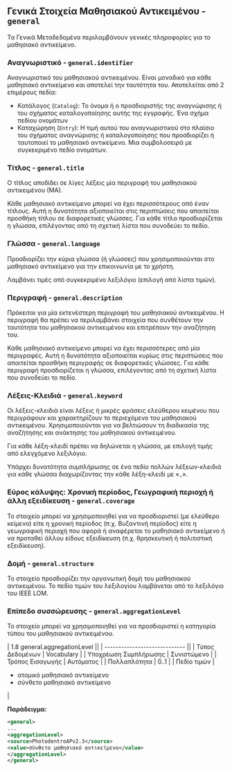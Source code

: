 ## Γενικά Στοιχεία Μαθησιακού Αντικειμένου - `general`

Τα Γενικά Μεταδεδομένα περιλαμβάνουν γενικές πληροφορίες για το μαθησιακό αντικείμενο.


### Αναγνωριστικό - `general.identifier`

Αναγνωριστικό  του μαθησιακού αντικειμένου. Είναι μοναδικό για κάθε μαθησιακό αντικείμενο και αποτελεί την ταυτότητα του. Αποτελείται από 2 επιμέρους πεδία:

* Κατάλογος (`Catalog`):  Το όνομα  ή ο προσδιοριστής της αναγνώρισης ή του σχήματος καταλογοποίησης αυτής της εγγραφής. Ένα σχήμα πεδίου ονομάτων
* Καταχώρηση (`Entry`):  Η τιμή αυτού του αναγνωριστικού στο πλαίσιο του σχήματος αναγνώρισης ή καταλογοποίησης που προσδιορίζει ή ταυτοποιεί το μαθησιακό αντικείμενο. Μια συμβολοσειρά με συγκεκριμένο πεδίο ονομάτων.


### Τίτλος - `general.title`

Ο τίτλος αποδίδει σε λίγες λέξεις μία περιγραφή του μαθησιακού αντικειμένου (ΜΑ).

Κάθε μαθησιακό αντικείμενο μπορεί να έχει  περισσότερους από έναν τίτλους. Αυτή η δυνατότητα αξιοποιείται στις περιπτώσεις που απαιτείται προσθήκη τίτλου σε διαφορετικές γλώσσες. Για κάθε τίτλο προσδιορίζεται η γλώσσα, επιλέγοντας από τη σχετική λίστα  που συνοδεύει το πεδίο.


### Γλώσσα - `general.language`

Προσδιορίζει την κύρια γλώσσα (ή γλώσσες) που χρησιμοποιούνται στο μαθησιακό αντικείμενο για την επικοινωνία με το χρήστη.

Λαμβάνει τιμές από συγκεκριμένο λεξιλόγιο (επιλογή από λίστα τιμών).


### Περιγραφή - `general.description`

Πρόκειται για μία εκτενέστερη περιγραφή του μαθησιακού αντικειμένου. Η περιγραφή θα πρέπει να περιλαμβάνει στοιχεία που συνθέτουν την ταυτότητα του μαθησιακού αντικειμένου και επιτρέπουν την αναζήτηση του.

Κάθε μαθησιακό αντικείμενο μπορεί να έχει  περισσότερες από μία περιγραφές. Αυτή η δυνατότητα αξιοποιείται κυρίως στις περιπτώσεις που απαιτείται προσθήκη περιγραφής σε διαφορετικές γλώσσες. Για κάθε περιγραφή προσδιορίζεται η γλώσσα, επιλέγοντας από τη σχετική λίστα  που συνοδεύει το πεδίο.

### Λέξεις-Κλειδιά  - `general.keyword`

Οι λέξεις-κλειδιά είναι λέξεις ή μικρές φράσεις ελεύθερου κειμένου που περιγράφουν και χαρακτηρίζουν το περιεχόμενο του μαθησιακού αντικειμένου. Χρησιμοποιούνται για να βελτιώσουν τη διαδικασία της αναζήτησης και ανάκτησης του μαθησιακού αντικειμένου.

Για κάθε λέξη-κλειδί πρέπει να δηλώνεται η γλώσσα, με επιλογή τιμής από ελεγχόμενο λεξιλόγιο.

Υπάρχει δυνατότητα συμπλήρωσης σε ένα πεδίο πολλών λέξεων-κλειδιά για κάθε γλώσσα διαχωρίζοντας την κάθε λέξη-κλειδί με «`,`».

### Εύρος κάλυψης: Χρονική περίοδος, Γεωγραφική περιοχή ή άλλη εξειδίκευση - `general.coverage`

Το στοιχείο μπορεί να χρησιμοποιηθεί για να προσδιοριστεί (με ελεύθερο κείμενο) είτε η χρονική περίοδος (π.χ. Βυζαντινή περίοδος) είτε η γεωγραφική περιοχή που αφορά ή αναφέρεται το μαθησιακό αντικείμενο ή να προταθεί άλλου είδους εξειδίκευση (π.χ. θρησκευτική ή πολιτιστική εξειδίκευση).

### Δομή  - `general.structure`

Το στοιχείο προσδιορίζει την οργανωτική δομή του μαθησιακού αντικειμένου. Το πεδίο τιμών του λεξιλογίου λαμβάνεται από το λεξιλόγιο του IEEE LOM.

### Επίπεδο συσσώρευσης  - `general.aggregationLevel`

Το στοιχείο μπορεί να χρησιμοποιηθεί για να προσδιοριστεί η κατηγορία τύπου του μαθησιακού αντικειμένου.


|  1.8 general.aggregationLevel ||
| ----------------------------- ||
| Τύπος Δεδομένων       | Vocabulary   |
| Υποχρέωση Συμπλήρωσης | Συνιστώμενο  |
| Τρόπος Εισαγωγής      | Αυτόματος    |
| Πολλαπλότητα          | 0..1         |
| Πεδίο τιμών           | <ul> <li>ατομικό μαθησιακό αντικείμενο</li> <li>σύνθετο μαθησιακό αντικείμενο</li> </ul> |

**Παράδειγμα:**
```xml
<general>
...
<aggregationLevel>
<source>PhotodentroAPv2.3</source>
<value>σύνθετο μαθησιακό αντικείμενο</value>
</aggregationLevel>
</general>
```
